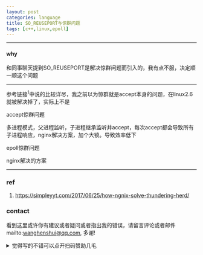 ```yaml
---
layout: post
categories: language
title: SO_REUSEPORT与惊群问题
tags: [c++,linux,epoll]
---
```


  

---

#### why

和同事聊天提到SO_REUSEPORT是解决惊群问题而引入的，我有点不服，决定顺一顺这个问题

---

参考链接<sup>1</sup>中说的比较详尽，我之前以为惊群就是accept本身的问题，在linux2.6就被解决掉了，实际上不是

accept惊群问题

多进程模式，父进程监听，子进程继承监听并accept，每次accept都会导致所有子进程响应，nginx解决方案，加个大锁。导致效率低下

epoll惊群问题

nginx解决的方案



---

### ref

1. https://simpleyyt.com/2017/06/25/how-ngnix-solve-thundering-herd/



### contact

看到这里或许你有建议或者疑问或者指出我的错误，请留言评论或者邮件mailto:wanghenshui@qq.com, 多谢! 
<details>
<summary>觉得写的不错可以点开扫码赞助几毛</summary>
<img src="https://wanghenshui.github.io/assets/wepay.png" alt="微信转账">
</details>